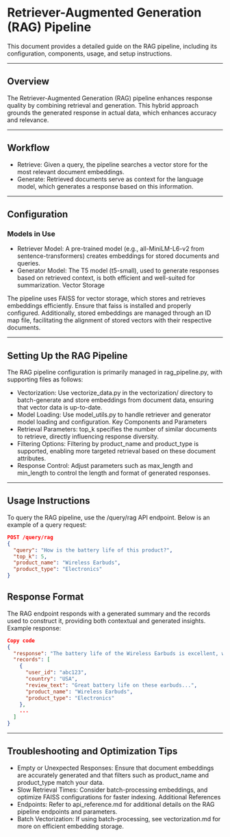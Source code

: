 # Retriever-Augmented Generation (RAG) Pipeline
This document provides a detailed guide on the RAG pipeline, including its configuration, components, usage, and setup instructions.

--- 

## Overview
The Retriever-Augmented Generation (RAG) pipeline enhances response quality by combining retrieval and generation. This hybrid approach grounds the generated response in actual data, which enhances accuracy and relevance.

--- 

## Workflow
- Retrieve: Given a query, the pipeline searches a vector store for the most relevant document embeddings.
- Generate: Retrieved documents serve as context for the language model, which generates a response based on this information.

--- 

## Configuration
### Models in Use
- Retriever Model: A pre-trained model (e.g., all-MiniLM-L6-v2 from sentence-transformers) creates embeddings for stored documents and queries.
- Generator Model: The T5 model (t5-small), used to generate responses based on retrieved context, is both efficient and well-suited for summarization.
Vector Storage

The pipeline uses FAISS for vector storage, which stores and retrieves embeddings efficiently. Ensure that faiss is installed and properly configured. Additionally, stored embeddings are managed through an ID map file, facilitating the alignment of stored vectors with their respective documents.

--- 

## Setting Up the RAG Pipeline
The RAG pipeline configuration is primarily managed in rag_pipeline.py, with supporting files as follows:

- Vectorization: Use vectorize_data.py in the vectorization/ directory to batch-generate and store embeddings from document data, ensuring that vector data is up-to-date.
- Model Loading: Use model_utils.py to handle retriever and generator model loading and configuration.
Key Components and Parameters
- Retrieval Parameters: top_k specifies the number of similar documents to retrieve, directly influencing response diversity.
- Filtering Options: Filtering by product_name and product_type is supported, enabling more targeted retrieval based on these document attributes.
- Response Control: Adjust parameters such as max_length and min_length to control the length and format of generated responses.

--- 

## Usage Instructions
To query the RAG pipeline, use the /query/rag API endpoint. Below is an example of a query request:

```json
POST /query/rag
{
  "query": "How is the battery life of this product?",
  "top_k": 5,
  "product_name": "Wireless Earbuds",
  "product_type": "Electronics"
}
```

## Response Format
The RAG endpoint responds with a generated summary and the records used to construct it, providing both contextual and generated insights. Example response:

```json
Copy code
{
  "response": "The battery life of the Wireless Earbuds is excellent, with users reporting long usage times between charges.",
  "records": [
    {
      "user_id": "abc123",
      "country": "USA",
      "review_text": "Great battery life on these earbuds...",
      "product_name": "Wireless Earbuds",
      "product_type": "Electronics"
    },
    ...
  ]
}
```
--- 


## Troubleshooting and Optimization Tips
- Empty or Unexpected Responses: Ensure that document embeddings are accurately generated and that filters such as product_name and product_type match your data.
- Slow Retrieval Times: Consider batch-processing embeddings, and optimize FAISS configurations for faster indexing.
Additional References
- Endpoints: Refer to api_reference.md for additional details on the RAG pipeline endpoints and parameters.
- Batch Vectorization: If using batch-processing, see vectorization.md for more on efficient embedding storage.